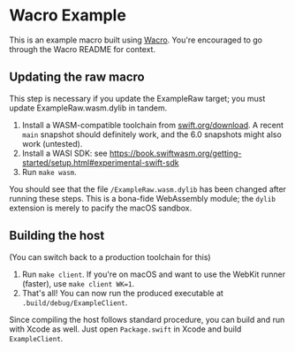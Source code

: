 # Wacro Example

This is an example macro built using [Wacro](https://github.com/kabiroberai/Wacro). You're encouraged to go through the Wacro README for context.

## Updating the raw macro

This step is necessary if you update the ExampleRaw target; you must update ExampleRaw.wasm.dylib in tandem.

1. Install a WASM-compatible toolchain from [swift.org/download](https://www.swift.org/download/). A recent `main` snapshot should definitely work, and the 6.0 snapshots might also work (untested).
2. Install a WASI SDK: see <https://book.swiftwasm.org/getting-started/setup.html#experimental-swift-sdk>
3. Run `make wasm`.

You should see that the file `/ExampleRaw.wasm.dylib` has been changed after running these steps. This is a bona-fide WebAssembly module; the `dylib` extension is merely to pacify the macOS sandbox. 

## Building the host

(You can switch back to a production toolchain for this)

1. Run `make client`. If you're on macOS and want to use the WebKit runner (faster), use `make client WK=1`.
2. That's all! You can now run the produced executable at `.build/debug/ExampleClient`.

Since compiling the host follows standard procedure, you can build and run with Xcode as well. Just open `Package.swift` in Xcode and build `ExampleClient`.
